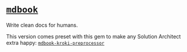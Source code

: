 # [`mdbook`][mdbook]

Write clean docs for humans.

This version comes preset with this gem to make any
Solution Architect extra happy: [`mdbook-kroki-preprocessor`][mdbook-kroki-preprocessor]

[mdbook]: https://github.com/rust-lang/mdBook
[mdbook-kroki-preprocessor]: https://github.com/joelcourtney/mdbook-kroki-preprocessor
